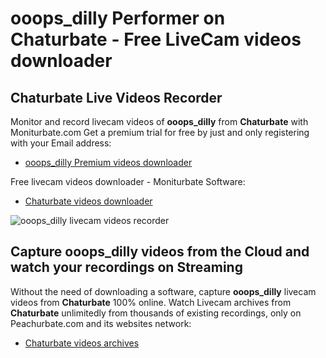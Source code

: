 # ooops_dilly Performer on Chaturbate - Free LiveCam videos downloader

## Chaturbate Live Videos Recorder

Monitor and record livecam videos of **ooops_dilly** from **Chaturbate** with Moniturbate.com
Get a premium trial for free by just and only registering with your Email address:
* [ooops_dilly Premium videos downloader](https://moniturbate.com/request-demo-licence-key.html)

Free livecam videos downloader - Moniturbate Software:
* [Chaturbate videos downloader](https://moniturbate.com/moniturbate-download-software.html)

![ooops_dilly livecam videos recorder](https://peachurnet.com/templates/moniturbate-software.png)


## Capture ooops_dilly videos from the Cloud and watch your recordings on Streaming

Without the need of downloading a software, capture **ooops_dilly** livecam videos from **Chaturbate** 100% online.
Watch Livecam archives from **Chaturbate** unlimitedly from thousands of existing recordings, only on Peachurbate.com and its websites network:
* [Chaturbate videos archives](https://peachurnet.com/)